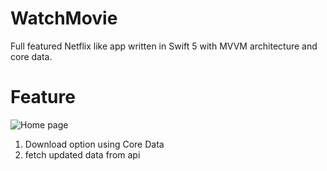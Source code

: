 # WatchMovie

Full featured Netflix like app written in Swift 5 with MVVM architecture and core data.

# Feature
![Home page](https://user-images.githubusercontent.com/61815692/186464318-1ac94751-04fa-472b-86fe-458421e5c1d4.png)


1. Download option using Core Data
2. fetch updated data from api

